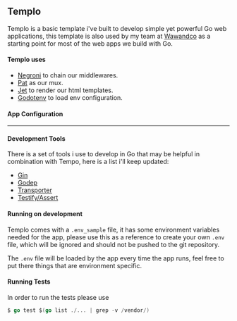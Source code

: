 ## Templo

Templo is a basic template i've built to develop simple yet powerful Go web applications, this template is also used by my team at [Wawandco](https://github.com/wawandco) as a starting point for most of the web apps we build with Go.

#### Templo uses

- [Negroni](https://github.com/codegangsta/negroni) to chain our middlewares.
- [Pat](https://github.com/bmizerany/pat) as our mux.
- [Jet](https://github.com/CloudyKit/jet) to render our html templates.
- [Godotenv](https://github.com/joho/godotenv) to load env configuration.

#### App Configuration



------------------

#### Development Tools

There is a set of tools i use to develop in Go that may be helpful in combination with Tempo, here is a list i'll keep updated:

- [Gin](https://github.com/codegangsta/gin)
- [Godep](https://github.com/tools/godep)
- [Transporter](https://github.com/wawandco/transporter)
- [Testify/Assert](github.com/stretchr/testify/assert)

#### Running on development

Templo comes with a `.env_sample` file, it has some environment variables needed for the app, please use this as a reference to create your own `.env` file, which will be ignored and should not be pushed to the git repository.

The `.env` file will be loaded by the app every time the app runs, feel free to put there things that are environment specific.

#### Running Tests

In order to run the tests please use
```go
$ go test $(go list ./... | grep -v /vendor/)
```
